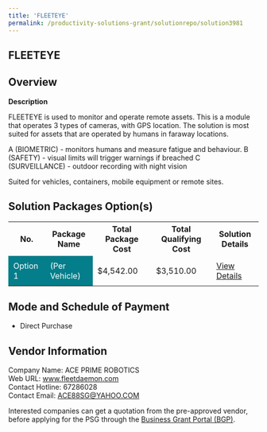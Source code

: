 ```yaml
---
title: 'FLEETEYE'
permalink: /productivity-solutions-grant/solutionrepo/solution3981
---
```


## FLEETEYE

## Overview

**Description**

FLEETEYE is used to monitor and operate remote assets.
This is a module that operates 3 types of cameras, with GPS location.
The solution is most suited for assets that are operated by humans in faraway locations.

A (BIOMETRIC) - monitors humans and measure fatigue and behaviour.
B (SAFETY) - visual limits will trigger warnings if breached
C (SURVEILLANCE) - outdoor recording with night vision

Suited for vehicles, containers, mobile equipment or remote sites.

## Solution Packages Option(s)

<table>
<tr>
<th><b>No.</b></th>
<th><b>Package Name</b></th>
<th><b>Total Package Cost</b></th>
<th><b>Total Qualifying Cost</b></th>
<th><b>Solution Details</b></th>
</tr>
<tr>
<td style='padding: 10px; background-color: #037E8A; color: #FFFFFF;'>Option 1</td>
<td style='padding: 10px; background-color: #037E8A; color: #FFFFFF;'>(Per Vehicle)</td>
<td style='padding: 10px;'>$4,542.00</td>
<td style='padding: 10px;'>$3,510.00</td>
<td style='padding: 10px;'><a href='/images/psg/Ace_20220359_Desensitised_Annex_3.pdf' target='_blank'>View Details</a></td>
</tr>
</table>

## Mode and Schedule of Payment

 - Direct Purchase

## Vendor Information

 Company Name: ACE PRIME ROBOTICS<br>Web URL: www.fleetdaemon.com <br>Contact Hotline: 67286028 <br>Contact Email: ACE88SG@YAHOO.COM <br>

Interested companies can get a quotation from the pre-approved vendor, before applying for the PSG through the <a href='https://www.businessgrants.gov.sg/' target='_blank' rel='noopener'>Business Grant Portal (BGP)</a>.

<script src="/jquery/resize-tables.js"></script>
